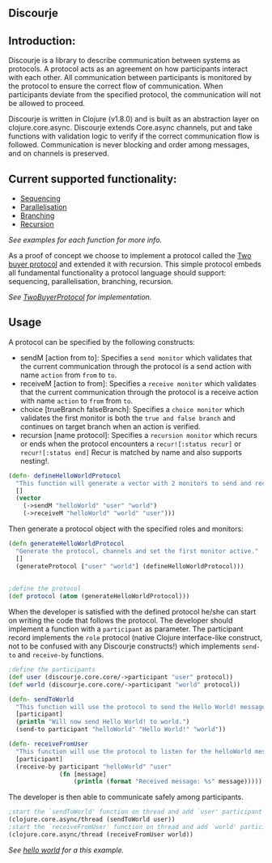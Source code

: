 <b>Discourje</b>
-

<b>Introduction:</b>
-
Discourje is a library to describe communication between systems as protocols.
A protocol acts as an agreement on how participants interact with each other.
All communication between participants is monitored by the protocol to ensure the correct flow of communication.
When participants deviate from the specified protocol, the communication will not be allowed to proceed.

Discourje is written in Clojure (v1.8.0) and is built as an abstraction layer on clojure.core.async.
Discourje extends Core.async channels, put and take functions with validation logic to verify if the correct communication flow is followed. 
Communication is never blocking and order among messages, and on channels is preserved.

<b>Current supported functionality:</b>
- 
- [Sequencing](src/discourje/examples/sequencing.clj)
- [Parallelisation](src/discourje/examples/parallelisation.clj)
- [Branching](src/discourje/examples/branching.clj)
- [Recursion](src/discourje/examples/recursion.clj)

<i>See examples for each function for more info.</i>

As a proof of concept we choose to implement a protocol called the [Two buyer protocol](https://www.doc.ic.ac.uk/~yoshida/multiparty/multiparty.pdf) and extended it with recursion.
This simple protocol embeds all fundamental functionality a protocol language should support: sequencing, parallelisation, branching, recursion.

<i>See [TwoBuyerProtocol](src/discourje/TwoBuyerProtocol) for implementation.</i>

<b>Usage</b>
-
A protocol can be specified by the following constructs:
- sendM [action from to]: Specifies a `send monitor` which validates that the current communication through the protocol is a send action with name `action` from `from` to `to`.
- receiveM [action to from]: Specifies a `receive monitor` which validates that the current communication through the protocol is a receive action with name `action` to `from` from `to`.
- choice [trueBranch falseBranch]: Specifies a `choice monitor` which validates the first monitor is both the `true and false branch` and continues on target branch when an action is verified. 
- recursion [name protocol]: Specifies a `recursion monitor` which recurs or ends when the protocol encounters a `recur![:status recur]` or `recur![:status end]` Recur is matched by name and also supports nesting!.

```clojure
(defn- defineHelloWorldProtocol
  "This function will generate a vector with 2 monitors to send and receive the hello world message."
  []
  (vector
    (->sendM "helloWorld" "user" "world")
    (->receiveM "helloWorld" "world" "user")))
```
Then generate a protocol object with the specified roles and monitors:
```clojure
(defn generateHelloWorldProtocol
  "Generate the protocol, channels and set the first monitor active."
  []
  (generateProtocol ["user" "world"] (defineHelloWorldProtocol)))
  
  
;define the protocol
(def protocol (atom (generateHelloWorldProtocol)))
```

When the developer is satisfied with the defined protocol he/she can start on writing the code that follows the protocol.
The developer should implement a function with a `participant` as parameter.
The participant record implements the `role` protocol (native Clojure interface-like construct, not to be confused with any Discourje constructs!) which implements `send-to` and `receive-by` functions.
```clojure
;define the participants
(def user (discourje.core.core/->participant "user" protocol))
(def world (discourje.core.core/->participant "world" protocol))

(defn- sendToWorld
  "This function will use the protocol to send the Hello World! message to world."
  [participant]
  (println "Will now send Hello World! to world.")
  (send-to participant "helloWorld" "Hello World!" "world"))

(defn- receiveFromUser
  "This function will use the protocol to listen for the helloWorld message."
  [participant]
  (receive-by participant "helloWorld" "user"
              (fn [message]
                  (println (format "Received message: %s" message)))))
```

The developer is then able to communicate safely among participants.
```clojure
;start the `sendToWorld' function on thread and add `user' participant
(clojure.core.async/thread (sendToWorld user))
;start the `receiveFromUser' function on thread and add `world' participant
(clojure.core.async/thread (receiveFromUser world))
```

<i>See [hello world](src/discourje/examples/helloWorld.clj) for a this example.</i>